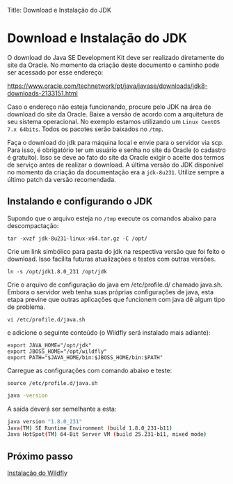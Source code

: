Title: Download e Instalação do JDK

# Download e Instalação do JDK

O download do Java SE Development Kit deve ser realizado diretamente do site da Oracle. No momento da criação deste documento o caminho pode ser acessado por esse endereço:

https://www.oracle.com/technetwork/pt/java/javase/downloads/jdk8-downloads-2133151.html

Caso o endereço não esteja funcionando, procure pelo JDK na área de download do site da Oracle. Baixe a versão de acordo com a arquitetura de seu sistema operacional. No exemplo estamos utilizando um `Linux CentOS 7.x 64bits`. Todos os pacotes serão baixados no `/tmp`.

Faça o download do jdk para máquina local e envie para o servidor via scp. Para isso, é obrigatório ter um usuário e senha no site da Oracle (o cadastro é gratuito). Isso se deve ao fato do site da Oracle exigir o aceite dos termos de serviço antes de realizar o download. A última versão do JDK disponível no momento da criação da documentação era a `jdk-8u231`. Utilize sempre a último patch da versão recomendada.

## Instalando e configurando o JDK

Supondo que o arquivo esteja no `/tmp` execute os comandos abaixo para descompactação:

``` shell
tar -xvzf jdk-8u231-linux-x64.tar.gz -C /opt/
```
Crie um link simbólico para pasta do jdk na respectiva versão que foi feito o download. Isso facilita futuras atualizações e testes com outras versões.

``` shell
ln -s /opt/jdk1.8.0_231 /opt/jdk
```

Crie o arquivo de configuração do java em /etc/profile.d/ chamado java.sh. Embora o servidor web tenha suas próprias configurações de java, esta etapa previne que outras aplicações que funcionem com java dê algum tipo de problema.

``` shell
vi /etc/profile.d/java.sh
```

e adicione o seguinte conteúdo (o Wildfly será instalado mais adiante):

``` shell
export JAVA_HOME="/opt/jdk"
export JBOSS_HOME="/opt/wildfly"
export PATH="$JAVA_HOME/bin:$JBOSS_HOME/bin:$PATH"
```
Carregue as configurações com comando abaixo e teste:

``` shell
source /etc/profile.d/java.sh
```
```sh
java -version
```
A saída deverá ser semelhante a esta:
```sh
java version "1.8.0_231"
Java(TM) SE Runtime Environment (build 1.8.0_231-b11)
Java HotSpot(TM) 64-Bit Server VM (build 25.231-b11, mixed mode)
```

## Próximo passo

[Instalação do Wildfly][1]

[1]:/pt-br/4biz-helium/get-started/installation-and-upgrade/perform-installation/install-wildfly.html
